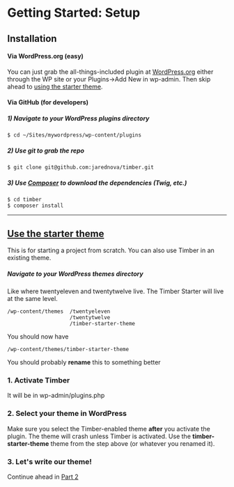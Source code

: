 # Getting Started: Setup

## Installation

#### Via WordPress.org (easy)
You can just grab the all-things-included plugin at [WordPress.org](http://wordpress.org/plugins/timber-library/) either through the WP site or your Plugins->Add New in wp-admin. Then skip ahead to [using the starter theme](#use-the-starter-theme).

#### Via GitHub (for developers)

##### 1) Navigate to your WordPress plugins directory
	$ cd ~/Sites/mywordpress/wp-content/plugins

##### 2) Use git to grab the repo
	$ git clone git@github.com:jarednova/timber.git

##### 3) Use [Composer](https://getcomposer.org/doc/00-intro.md) to download the dependencies (Twig, etc.)
	$ cd timber
	$ composer install

* * *

## [Use the starter theme](https://github.com/Upstatement/timber-starter-theme)
This is for starting a project from scratch. You can also use Timber in an existing theme.

##### Navigate to your WordPress themes directory
Like where twentyeleven and twentytwelve live. The Timber Starter will live at the same level.

	/wp-content/themes	/twentyeleven
						/twentytwelve
						/timber-starter-theme

You should now have

	/wp-content/themes/timber-starter-theme

You should probably **rename** this to something better

### 1. Activate Timber
It will be in wp-admin/plugins.php

### 2. Select your theme in WordPress
Make sure you select the Timber-enabled theme **after** you activate the plugin. The theme will crash unless Timber is activated. Use the **timber-starter-theme** theme from the step above (or whatever you renamed it).

### 3. Let's write our theme!
Continue ahead in [Part 2](getting-started)
